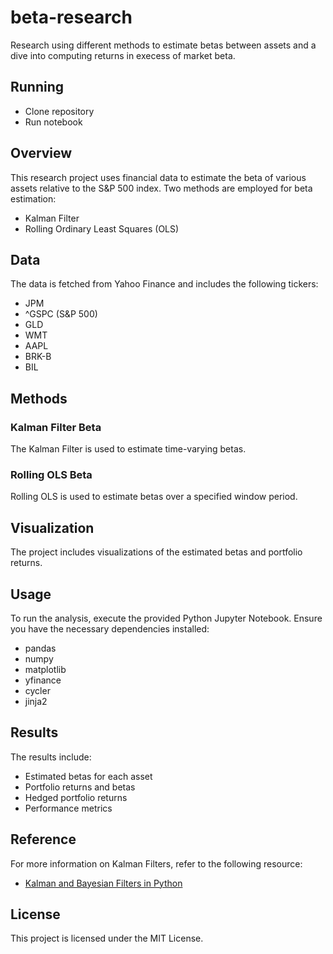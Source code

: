 # beta-research

Research using different methods to estimate betas between assets and a dive into computing returns in execess of market beta.

## Running

- Clone repository
- Run notebook

## Overview

This research project uses financial data to estimate the beta of various assets relative to the S&P 500 index. Two methods are employed for beta estimation:
- Kalman Filter
- Rolling Ordinary Least Squares (OLS)

## Data

The data is fetched from Yahoo Finance and includes the following tickers:
- JPM
- ^GSPC (S&P 500)
- GLD
- WMT
- AAPL
- BRK-B
- BIL

## Methods

### Kalman Filter Beta
The Kalman Filter is used to estimate time-varying betas.

### Rolling OLS Beta
Rolling OLS is used to estimate betas over a specified window period.

## Visualization

The project includes visualizations of the estimated betas and portfolio returns.

## Usage

To run the analysis, execute the provided Python Jupyter Notebook. Ensure you have the necessary dependencies installed:
- pandas
- numpy
- matplotlib
- yfinance
- cycler
- jinja2

## Results

The results include:
- Estimated betas for each asset
- Portfolio returns and betas
- Hedged portfolio returns
- Performance metrics

## Reference 

For more information on Kalman Filters, refer to the following resource:
- [Kalman and Bayesian Filters in Python](https://github.com/rlabbe/Kalman-and-Bayesian-Filters-in-Python)

## License

This project is licensed under the MIT License.

